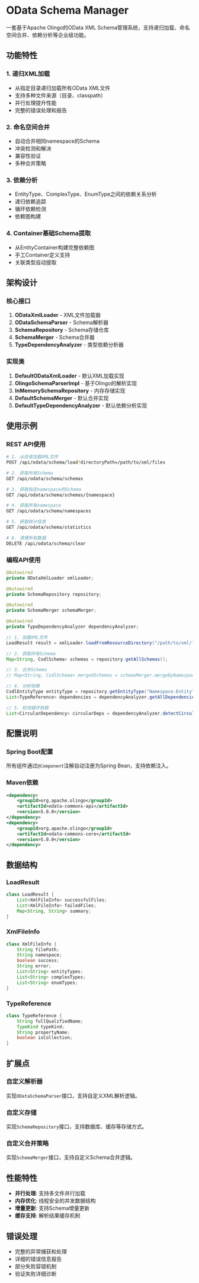 # OData Schema Manager

一套基于Apache Olingo的OData XML Schema管理系统，支持递归加载、命名空间合并、依赖分析等企业级功能。

## 功能特性

### 1. 递归XML加载
- 从指定目录递归加载所有OData XML文件
- 支持多种文件来源（目录、classpath）
- 并行处理提升性能
- 完整的错误处理和报告

### 2. 命名空间合并
- 自动合并相同namespace的Schema
- 冲突检测和解决
- 兼容性验证
- 多种合并策略

### 3. 依赖分析
- EntityType、ComplexType、EnumType之间的依赖关系分析
- 递归依赖追踪
- 循环依赖检测
- 依赖图构建

### 4. Container基础Schema提取
- 从EntityContainer构建完整依赖图
- 手工Container定义支持
- 关联类型自动提取

## 架构设计

### 核心接口

1. **ODataXmlLoader** - XML文件加载器
2. **ODataSchemaParser** - Schema解析器
3. **SchemaRepository** - Schema存储仓库
4. **SchemaMerger** - Schema合并器
5. **TypeDependencyAnalyzer** - 类型依赖分析器

### 实现类

1. **DefaultODataXmlLoader** - 默认XML加载实现
2. **OlingoSchemaParserImpl** - 基于Olingo的解析实现
3. **InMemorySchemaRepository** - 内存存储实现
4. **DefaultSchemaMerger** - 默认合并实现
5. **DefaultTypeDependencyAnalyzer** - 默认依赖分析实现

## 使用示例

### REST API使用

```bash
# 1. 从目录加载XML文件
POST /api/odata/schema/load?directoryPath=/path/to/xml/files

# 2. 获取所有Schema
GET /api/odata/schema/schemas

# 3. 获取指定namespace的Schema  
GET /api/odata/schema/schemas/{namespace}

# 4. 获取所有namespace
GET /api/odata/schema/namespaces

# 5. 获取统计信息
GET /api/odata/schema/statistics

# 6. 清理所有数据
DELETE /api/odata/schema/clear
```

### 编程API使用

```java
@Autowired
private ODataXmlLoader xmlLoader;

@Autowired  
private SchemaRepository repository;

@Autowired
private SchemaMerger schemaMerger;

@Autowired
private TypeDependencyAnalyzer dependencyAnalyzer;

// 1. 加载XML文件
LoadResult result = xmlLoader.loadFromResourceDirectory("/path/to/xml/files");

// 2. 获取所有Schema
Map<String, CsdlSchema> schemas = repository.getAllSchemas();

// 3. 合并Schema
// Map<String, CsdlSchema> mergedSchemas = schemaMerger.mergeByNamespace(schemas);

// 4. 分析依赖
CsdlEntityType entityType = repository.getEntityType("Namespace.EntityTypeName");
List<TypeReference> dependencies = dependencyAnalyzer.getAllDependencies(entityType);

// 5. 检测循环依赖
List<CircularDependency> circularDeps = dependencyAnalyzer.detectCircularDependencies();
```

## 配置说明

### Spring Boot配置

所有组件通过`@Component`注解自动注册为Spring Bean，支持依赖注入。

### Maven依赖

```xml
<dependency>
    <groupId>org.apache.olingo</groupId>
    <artifactId>odata-commons-api</artifactId>
    <version>5.0.0</version>
</dependency>
<dependency>
    <groupId>org.apache.olingo</groupId>
    <artifactId>odata-commons-core</artifactId>
    <version>5.0.0</version>
</dependency>
```

## 数据结构

### LoadResult
```java
class LoadResult {
    List<XmlFileInfo> successfulFiles;
    List<XmlFileInfo> failedFiles;
    Map<String, String> summary;
}
```

### XmlFileInfo
```java
class XmlFileInfo {
    String filePath;
    String namespace;
    boolean success;
    String error;
    List<String> entityTypes;
    List<String> complexTypes;
    List<String> enumTypes;
}
```

### TypeReference
```java
class TypeReference {
    String fullQualifiedName;
    TypeKind typeKind;
    String propertyName;
    boolean isCollection;
}
```

## 扩展点

### 自定义解析器
实现`ODataSchemaParser`接口，支持自定义XML解析逻辑。

### 自定义存储
实现`SchemaRepository`接口，支持数据库、缓存等存储方式。

### 自定义合并策略
实现`SchemaMerger`接口，支持自定义Schema合并逻辑。

## 性能特性

- **并行处理**: 支持多文件并行加载
- **内存优化**: 线程安全的并发数据结构
- **增量更新**: 支持Schema增量更新
- **缓存支持**: 解析结果缓存机制

## 错误处理

- 完整的异常捕获和处理
- 详细的错误信息报告
- 部分失败容错机制
- 验证失败详细诊断
